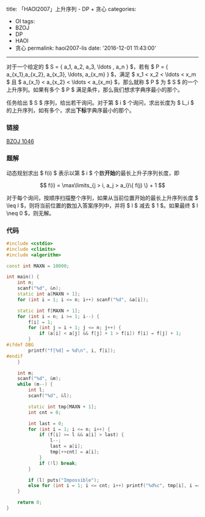title: 「HAOI2007」上升序列 - DP + 贪心
categories:
  - OI
tags:
  - BZOJ
  - DP
  - HAOI
  - 贪心
permalink: haoi2007-lis
date: '2016-12-01 11:43:00'
---

对于一个给定的 $ S = \{ a_1, a_2, a_3, \ldots , a_n \} $，若有 $ P = \{ a_{x_1},a_{x_2}, a_{x_3}, \ldots, a_{x_m} \} $，满足 $ x_1 < x_2 < \ldots < x_m $ 且 $ a_{x_1} < a_{x_2} < \ldots < a_{x_m} $，那么就称 $ P $ 为 $ S $ 的一个上升序列。如果有多个 $ P $ 满足条件，那么我们想求字典序最小的那个。

任务给出 $ S $ 序列，给出若干询问。对于第 $ i $ 个询问，求出长度为 $ L_i $ 的上升序列，如有多个，求出**下标**字典序最小的那个。

<!-- more -->

### 链接

[BZOJ 1046](http://www.lydsy.com/JudgeOnline/problem.php?id=1046)

### 题解

动态规划求出 $ f(i) $ 表示以第 $ i $ 个数**开始**的最长上升子序列长度，即

$$ f(i) = \max\limits_{j > i, a_j > a_i}\{ f(j) \} + 1 $$

对于每个询问，按顺序扫描整个序列，如果从当前位置开始的最长上升序列长度 $ \leq l $，则将当前位置的数加入答案序列中，并将 $ l $ 减去 $ 1 $。如果最终 $ l \neq 0 $，则无解。

### 代码

```cpp
#include <cstdio>
#include <climits>
#include <algorithm>

const int MAXN = 10000;

int main() {
    int n;
    scanf("%d", &n);
    static int a[MAXN + 1];
    for (int i = 1; i <= n; i++) scanf("%d", &a[i]);

    static int f[MAXN + 1];
    for (int i = n; i >= 1; i--) {
        f[i] = 1;
        for (int j = i + 1; j <= n; j++) {
            if (a[i] < a[j] && f[j] + 1 > f[i]) f[i] = f[j] + 1;
        }
#ifdef DBG
        printf("f[%d] = %d\n", i, f[i]);
#endif
    }

    int m;
    scanf("%d", &m);
    while (m--) {
        int l;
        scanf("%d", &l);

        static int tmp[MAXN + 1];
        int cnt = 0;

        int last = 0;
        for (int i = 1; i <= n; i++) {
            if (f[i] >= l && a[i] > last) {
                l--;
                last = a[i];
                tmp[++cnt] = a[i];
            }
            if (!l) break;
        }

        if (l) puts("Impossible");
        else for (int i = 1; i <= cnt; i++) printf("%d%c", tmp[i], i == cnt ? '\n' : ' ');
    }

    return 0;
}
```